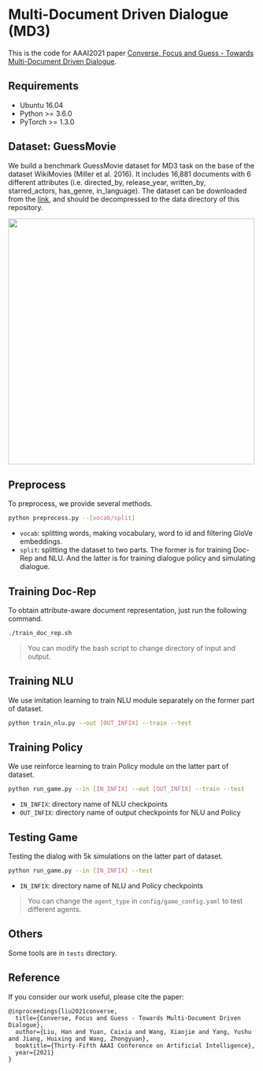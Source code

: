 # Multi-Document Driven Dialogue (MD3)
This is the code for AAAI2021 paper [Converse, Focus and Guess - Towards Multi-Document Driven Dialogue](https://arxiv.org/abs/2102.02435).

## Requirements
- Ubuntu 16.04
- Python >= 3.6.0
- PyTorch >= 1.3.0

## Dataset: GuessMovie
We build a benchmark GuessMovie dataset for MD3 task on the base of the dataset WikiMovies (Miller et al. 2016). It includes 16,881 documents with 6 different attributes (i.e. directed_by, release_year, written_by, starred_actors, has_genre, in_language). The dataset can be downloaded from the [link](https://mega.nz/file/AKogESCC#P-30oCiN8yUeq9vGAbVpctbcVjoj1IVh6iA9BfLs8ZU), and should be decompressed to the data directory of this repository.

<img src="https://github.com/laddie132/MD3/raw/main/imgs/example.png" width="500" alt="" align=center/>

## Preprocess
To preprocess, we provide several methods.

```bash
python preprocess.py --[vocab/split]
```

- `vocab`: splitting words, making vocabulary, word to id and filtering GloVe embeddings.
- `split`: splitting the dataset to two parts. The former is for training Doc-Rep and NLU. And the latter is for training dialogue policy and simulating dialogue.

## Training Doc-Rep
To obtain attribute-aware document representation, just run the following command.
```bash
./train_doc_rep.sh
```

> You can modify the bash script to change directory of input and output.

## Training NLU
We use imitation learning to train NLU module separately on the former part of dataset.
```bash
python train_nlu.py --out [OUT_INFIX] --train --test
```

## Training Policy
We use reinforce learning to train Policy module on the latter part of dataset.
```bash
python run_game.py --in [IN_INFIX] --out [OUT_INFIX] --train --test
```

- `IN_INFIX`: directory name of NLU checkpoints
- `OUT_INFIX`: directory name of output checkpoints for NLU and Policy

## Testing Game
Testing the dialog with 5k simulations on the latter part of dataset.
```bash
python run_game.py --in [IN_INFIX] --test
```

- `IN_INFIX`: directory name of NLU and Policy checkpoints

> You can change the `agent_type` in `config/game_config.yaml` to test different agents.

## Others
Some tools are in `tests` directory.

## Reference
If you consider our work useful, please cite the paper:
```
@inproceedings{liu2021converse,
  title={Converse, Focus and Guess - Towards Multi-Document Driven Dialogue},
  author={Liu, Han and Yuan, Caixia and Wang, Xiaojie and Yang, Yushu and Jiang, Huixing and Wang, Zhongyuan},
  booktitle={Thirty-Fifth AAAI Conference on Artificial Intelligence},
  year={2021}
}
```